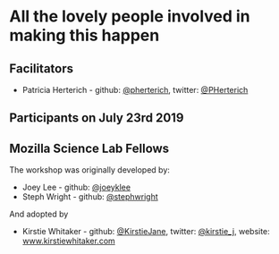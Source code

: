 # All the lovely people involved in making this happen

## Facilitators

* Patricia Herterich - github: [@pherterich](https://github.com/pherterich), twitter: [@PHerterich](https://twitter.com/PHerterich)


## Participants on July 23rd 2019



## Mozilla Science Lab Fellows

The workshop was originally developed by:

* Joey Lee - github: [@joeyklee](https://github.com/joeyklee)
* Steph Wright - github: [@stephwright](https://github.com/stephwright)

And adopted by 

* Kirstie Whitaker - github: [@KirstieJane](https://github.com/kirstiejane/), twitter: [@kirstie_j](https://twitter.com/kirstie_j), website: www.kirstiewhitaker.com
